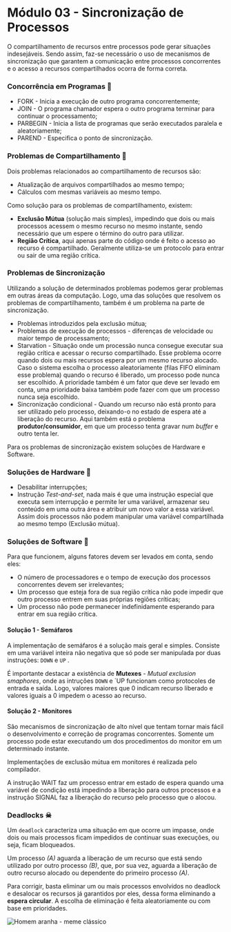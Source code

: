 # Módulo 03 - Sincronização de Processos

O compartilhamento de recursos entre processos pode gerar situações indesejáveis. Sendo assim, faz-se necessário o uso de mecanismos de sincronização que garantem a comunicação entre processos concorrentes e o acesso a recursos compartilhados ocorra de forma correta.

### Concorrência em Programas 🔗

- FORK - Inicia a execução de outro programa concorrentemente;
- JOIN - O programa chamador espera o outro programa terminar para continuar o processamento;
- PARBEGIN - Inicia a lista de programas que serão executados paralela e aleatoriamente;
- PAREND - Especifica o ponto de sincronização.

### Problemas de Compartilhamento 🚷

Dois problemas relacionados ao compartilhamento de recursos são:

- Atualização de arquivos compartilhados ao mesmo tempo;
- Cálculos com mesmas variáveis ao mesmo tempo.

Como solução para os problemas de compartilhamento, existem:

- **Exclusão Mútua** (solução mais simples), impedindo que dois ou mais processos acessem o mesmo recurso no mesmo instante, sendo necessário que um espere o término do outro para utilizar.
- **Região Crítica**, aqui apenas parte do código onde é feito o acesso ao recurso é compartilhado. Geralmente utiliza-se um protocolo para entrar ou sair de uma região crítica.

### Problemas de Sincronização

Utilizando a solução de determinados problemas podemos gerar problemas em outras áreas da computação. Logo, uma das soluções que resolvem os problemas de compartilhamento, também é um problema na parte de sincronização.

- Problemas introduzidos pela exclusão mútua;
- Problemas de execução de processos - diferenças de velocidade ou maior tempo de processamento;
- Starvation - Situação onde um processão nunca consegue executar sua região crítica e acessar o recurso compartilhado. Esse problema ocorre quando dois ou mais recursos espera por um mesmo recurso alocado. Caso o sistema escolha o processo aleatoriamente (filas FIFO eliminam esse problema) quando o recurso é liberado, um processo pode nunca ser escolhido. A prioridade também é um fator que deve ser levado em conta, uma prioridade baixa também pode fazer com que um processo nunca seja escolhido.
- Sincronização condicional - Quando um recurso não está pronto para ser utilizado pelo processo, deixando-o no estado de espera até a liberação do recurso. Aqui também está o problema **produtor/consumidor**, em que um processo tenta gravar num _buffer_ e outro tenta ler.

Para os problemas de sincronização existem soluções de Hardware e Software.

### Soluções de Hardware 🎍

- Desabilitar interrupções;
- Instrução _Test-and-set_, nada mais é que uma instrução especial que executa sem interrupção e permite ler uma variável, armazenar seu conteúdo em uma outra área e atribuir um novo valor a essa variável. Assim dois processos não podem manipular uma variável compartilhada ao mesmo tempo (Exclusão mútua).

### Soluções de Software 🧸

Para que funcionem, alguns fatores devem ser levados em conta, sendo eles:

- O número de processadores e o tempo de execução dos processos concorrentes devem ser irrelevantes;
- Um processo que esteja fora de sua região crítica não pode impedir que outro processo entrem em suas próprias regiões críticas;
- Um processo não pode permanecer indefinidamente esperando para entrar em sua região crítica.

#### Solução 1 - Semáfaros

A implementação de semáfaros é a solução mais geral e simples. Consiste em uma variável inteira não negativa que só pode ser manipulada por duas instruções: `DOWN` e `UP` .

É importante destacar a existência de **Mutexes** - _Mutual exclusion smaphores_, onde as intruções `DOWN` e `UP funcionam como protocoles de entrada e saída. Logo, valores maiores que 0 indicam recurso liberado e valores iguais a 0 impedem o acesso ao recurso.

#### Solução 2 - Monitores

São mecanismos de sincronização de alto nível que tentam tornar mais fácil o desenvolvimento e correção de programas concorrentes. Somente um processo pode estar executando um dos procedimentos do monitor em um determinado instante.

Implementações de exclusão mútua em monitores é realizada pelo compilador.

A instrução WAIT faz um processo entrar em estado de espera quando uma variável de condição está impedindo a liberação para outros processos e a instrução SIGNAL faz a liberação do recurso pelo processo que o alocou.

### Deadlocks ☠

Um `deadlock` caracteriza uma situação em que ocorre um impasse, onde dois ou mais processos ficam impedidos de continuar suas execuções, ou seja, ficam bloqueados.

Um processo _(A)_ aguarda a liberação de um recurso que está sendo utilizado por outro processo _(B)_, que, por sua vez, aguarda a liberação de outro recurso alocado ou dependente do primeiro processo _(A)_.

Para corrigir, basta eliminar um ou mais processos envolvidos no deadlock e desalocar os recursos já garantidos por eles, dessa forma eliminando a **espera circular**. A escolha de eliminação é feita aleatoriamente ou com base em prioridades.

![Homem aranha -  meme clássico](https://cdn.dicionariopopular.com/imagens/homem-aranha-meme-apontando-1-0.jpg)
